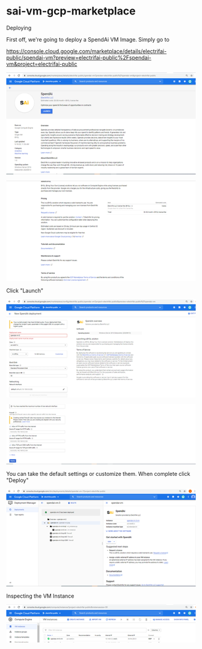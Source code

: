 # sai-vm-gcp-marketplace

Deploying

First off, we're going to deploy a SpendAi VM Image. Simply go to

https://console.cloud.google.com/marketplace/details/electrifai-public/spendai-vm?preview=electrifai-public%2Fspendai-vm&project=electrifai-public

![](./img/deploy1.png)

![](./img/deploy2.png)

Click "Launch"

![](./img/launch1.png)

![](./img/launch2.png)

You can take the default settings or customize them. When complete click "Deploy"

![](./img/deploy3.png)

Inspecting the VM Instance

![](./img/inspect.png)
